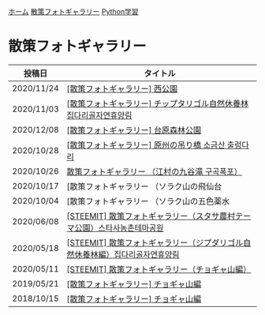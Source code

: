 [ホーム](./) [散策フォトギャラリー](./photogarally.html) [Python学習](./python.html)

# 散策フォトギャラリー

|投稿日|タイトル|
|---|---|
|2020/11/24|[[散策フォトギャラリー] 西公園](https://steemit.com/japanese/@yasu/2banqr)|
|2020/11/03|[[散策フォトギャラリー] チップタリゴル自然休養林 집다리골자연휴양림](https://steemit.com/japanese/@yasu/77xuzb)|
|2020/12/08|[[散策フォトギャラリー] 台原森林公園](https://steemit.com/japanese/@yasu/48kak8)|
|2020/10/28|[[散策フォトギャラリー] 原州の吊り橋 소금산 출렁다리](https://steemit.com/hive-101145/@yasu/3wkzi4-or)|
|2020/10/26|[散策フォトギャラリー （江村の九谷滝 구곡폭포）](https://steemit.com/hive-101145/@yasu/5offbx-or)|
|2020/10/17|[散策フォトギャラリー （ソラク山の飛仙台 | 비선대）](https://steemit.com/hive-101145/@yasu/3nuza7-or)|
|2020/10/04|[散策フォトギャラリー （ソラク山の五色薬水 | 오색약수터）](https://steemit.com/hive-101145/@yasu/vzgd3)|
|2020/06/08|[[STEEMIT] 散策フォトギャラリー（スタサ農村テーマ公園）스타사농촌테마공원](https://steemit.com/hive-101145/@yasu/5ryuel-steemit-or)|
|2020/05/18|[[STEEMIT] 散策フォトギャラリー（ジプダリゴル自然休養林編）집다리골자연휴양림](https://steemit.com/hive-101145/@yasu/steemit-or)|
|2020/05/11|[[STEEMIT] 散策フォトギャラリー（チョギャ山編）](https://steemit.com/hive-101145/@yasu/5antz8-steemit)|
|2019/05/21|[[散策フォトギャラリー] チョギャ山編](https://steemit.com/dtube/@yasu/e2rv1y4q)|
|2018/10/15|[[散策フォトギャラリー] チョギャ山編](https://steemit.com/dclick/@yasu/--1539543703515)|

